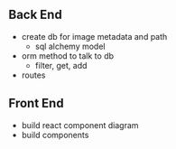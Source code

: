 ## Back End
- create db for image metadata and path
    - sql alchemy model
- orm method to talk to db 
    - filter, get, add
- routes


## Front End
- build react component diagram 
- build components
